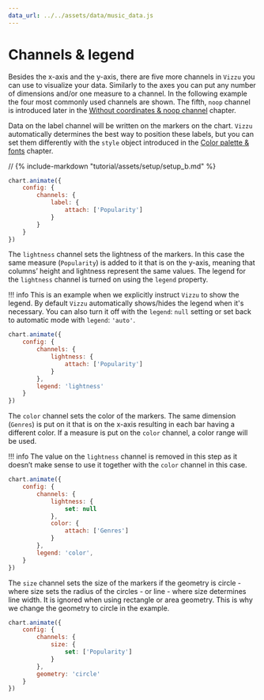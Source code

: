 ```yaml
---
data_url: ../../assets/data/music_data.js
---
```


# Channels & legend

Besides the x-axis and the y-axis, there are five more channels in `Vizzu` you
can use to visualize your data. Similarly to the axes you can put any number of
dimensions and/or one measure to a channel. In the following example the four
most commonly used channels are shown. The fifth, `noop` channel is introduced
later in the
[Without coordinates & noop channel](./without_coordinates_noop_channel.md)
chapter.

Data on the label channel will be written on the markers on the chart. `Vizzu`
automatically determines the best way to position these labels, but you can set
them differently with the `style` object introduced in the
[Color palette & fonts](./color_palette_fonts.md) chapter.

<div id="tutorial_01"></div>

// {% include-markdown "tutorial/assets/setup/setup_b.md" %}

```javascript
chart.animate({
    config: {
        channels: {
            label: {
                attach: ['Popularity']
            }
        }
    }
})
```

The `lightness` channel sets the lightness of the markers. In this case the same
measure (`Popularity`) is added to it that is on the y-axis, meaning that
columns’ height and lightness represent the same values. The legend for the
`lightness` channel is turned on using the `legend` property.

!!! info
    This is an example when we explicitly instruct `Vizzu` to show the legend.
    By default `Vizzu` automatically shows/hides the legend when it's necessary.
    You can also turn it off with the `legend`: `null` setting or set back to
    automatic mode with `legend`: `'auto'`.

<div id="tutorial_02"></div>

```javascript
chart.animate({
    config: {
        channels: {
            lightness: {
                attach: ['Popularity']
            }
        },
        legend: 'lightness'
    }
})
```

The `color` channel sets the color of the markers. The same dimension (`Genres`)
is put on it that is on the x-axis resulting in each bar having a different
color. If a measure is put on the `color` channel, a color range will be used.

!!! info
    The value on the `lightness` channel is removed in this step as it doesn’t
    make sense to use it together with the `color` channel in this case.

<div id="tutorial_03"></div>

```javascript
chart.animate({
    config: {
        channels: {
            lightness: {
                set: null
            },
            color: {
                attach: ['Genres']
            }
        },
        legend: 'color',
    }
})
```

The `size` channel sets the size of the markers if the geometry is circle -
where size sets the radius of the circles - or line - where size determines line
width. It is ignored when using rectangle or area geometry. This is why we
change the geometry to circle in the example.

<div id="tutorial_04"></div>

```javascript
chart.animate({
    config: {
        channels: {
            size: {
                set: ['Popularity']
            }
        },
        geometry: 'circle'
    }
})
```

<script src="../channels_legend.js"></script>
